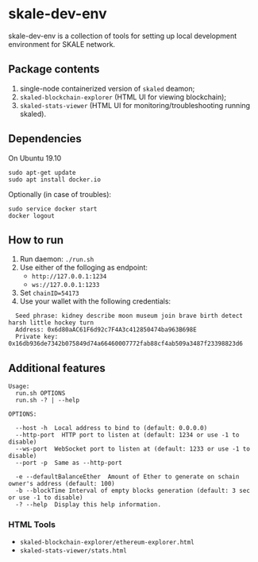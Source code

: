 # skale-dev-env
skale-dev-env is a collection of tools for setting up local development environment for SKALE network.

## Package contents
 1. single-node containerized version of `skaled` deamon;
 2. `skaled-blockchain-explorer` (HTML UI for viewing blockchain);
 3. `skaled-stats-viewer` (HTML UI for monitoring/troubleshooting running skaled).

## Dependencies
On Ubuntu 19.10
```
sudo apt-get update
sudo apt install docker.io
```
Optionally (in case of troubles):
```
sudo service docker start
docker logout
```

## How to run

1. Run daemon: `./run.sh`
2. Use either of the folloging as endpoint:
   * `http://127.0.0.1:1234`
   * `ws://127.0.0.1:1233`
3. Set `chainID=54173`
4. Use your wallet with the following credentials:
```
  Seed phrase: kidney describe moon museum join brave birth detect harsh little hockey turn
  Address: 0x6d80aAC61F6d92c7F4A3c412850474ba963B698E
  Private key: 0x16db936de7342b075849d74a66460007772fab88cf4ab509a3487f23398823d6
```

## Additional features
```
Usage:
  run.sh OPTIONS
  run.sh -? | --help

OPTIONS:

  --host -h  Local address to bind to (default: 0.0.0.0)
  --http-port  HTTP port to listen at (default: 1234 or use -1 to disable)
  --ws-port  WebSocket port to listen at (default: 1233 or use -1 to disable)
  --port -p  Same as --http-port
  
  -e --defaultBalanceEther  Amount of Ether to generate on schain owner's address (default: 100)
  -b --blockTime Interval of empty blocks generation (default: 3 sec or use -1 to disable)
  -? --help  Display this help information.
```

### HTML Tools
 * `skaled-blockchain-explorer/ethereum-explorer.html`
 * `skaled-stats-viewer/stats.html`
